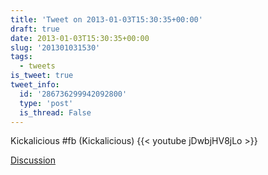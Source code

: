 ```yaml
---
title: 'Tweet on 2013-01-03T15:30:35+00:00'
draft: true
date: 2013-01-03T15:30:35+00:00
slug: '201301031530'
tags:
  - tweets
is_tweet: true
tweet_info:
  id: '286736299942092800'
  type: 'post'
  is_thread: False
---
```




Kickalicious #fb (Kickalicious) {{< youtube jDwbjHV8jLo >}}

[Discussion](https://x.com/sytelus/status/286736299942092800)
